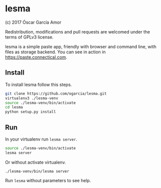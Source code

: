 # lesma 

(c) 2017 Óscar García Amor

Redistribution, modifications and pull requests are welcomed under the terms
of GPLv3 license.

lesma is a simple paste app, friendly with browser and command line, with
files as storage backend. You can see in action in
https://paste.connectical.com.

## Install

To install lesma follow this steps.

```sh
git clone https://github.com/ogarcia/lesma.git
virtualenv3 ./lesma-venv
source ./lesma-venv/bin/activate
cd lesma
python setup.py install
```

## Run

In your virtualenv run `lesma server`.

```sh
source ./lesma-venv/bin/activate
lesma server
```

Or without activate virtualenv.

```
./lesma-venv/bin/lesma server
```

Run `lesma` without parameters to see help.
